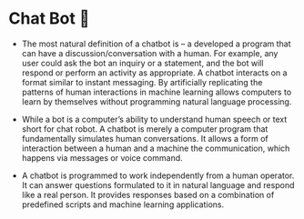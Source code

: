 # **Chat Bot** 🤖

* The most natural definition of a chatbot is – a developed a program that can have a discussion/conversation with a human. For example, any user could ask the bot an inquiry or a statement, and the bot will respond or perform an activity as appropriate.
A chatbot interacts on a format similar to instant messaging. By artificially replicating the patterns of human interactions in machine learning allows computers to learn by themselves without programming natural language processing.

* While a bot is a computer’s ability to understand human speech or text short for chat robot. A chatbot is merely a computer program that fundamentally simulates human conversations. It allows a form of interaction between a human and a machine the communication, which happens via messages or voice command.


* A chatbot is programmed to work independently from a human operator. It can answer questions formulated to it in natural language and respond like a real person. It provides responses based on a combination of predefined scripts and machine learning applications.

